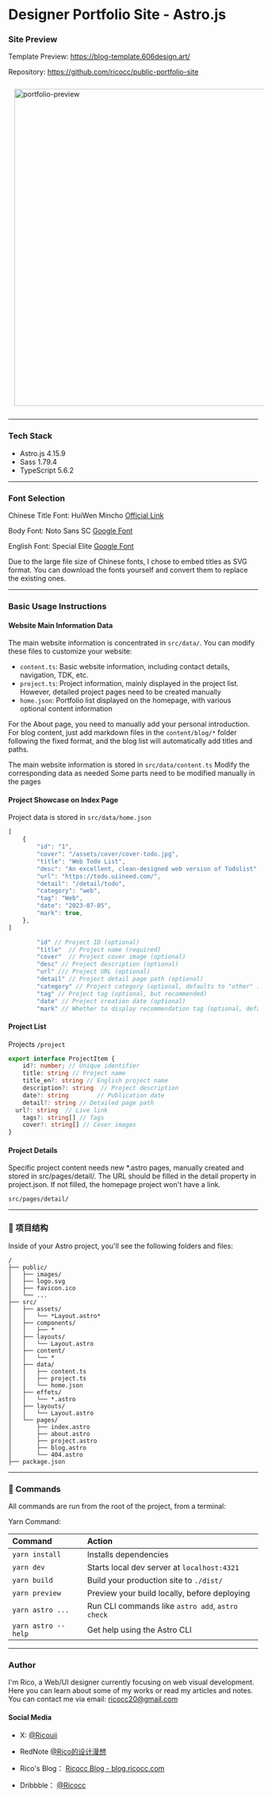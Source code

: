 # Designer Portfolio Site - Astro.js

### Site Preview
Template Preview: <a href="https://blog-template.606design.art/" target="_blank">https://blog-template.606design.art/</a>

Repository: <a href="https://github.com/ricocc/public-portfolio-site" target="_blank">https://github.com/ricocc/public-portfolio-site</a>

<img src="public/preview.jpg" alt="portfolio-preview" width="640" height="auto" style="display:inline-block;margin:12px;">

---

### Tech Stack

- Astro.js 4.15.9
- Sass 1.79.4
- TypeScript 5.6.2

---

### Font Selection

Chinese Title Font: HuiWen Mincho <a href="https://tieba.baidu.com/p/7193815211" target="_blank">Official Link</a>

Body Font: Noto Sans SC <a href="https://fonts.google.com/noto/specimen/Noto+Sans+SC?query=Noto+sans+sc" target="_blank">Google Font</a>

English Font: Special Elite <a href="https://fonts.google.com/specimen/Special+Elite" target="_blank">Google Font</a>

Due to the large file size of Chinese fonts, I chose to embed titles as SVG format. You can download the fonts yourself and convert them to replace the existing ones.

---

### Basic Usage Instructions

#### Website Main Information Data
The main website information is concentrated in `src/data/`. You can modify these files to customize your website:
- `content.ts`: Basic website information, including contact details, navigation, TDK, etc.
- `project.ts`: Project information, mainly displayed in the project list. However, detailed project pages need to be created manually
- `home.json`: Portfolio list displayed on the homepage, with various optional content information

For the About page, you need to manually add your personal introduction. For blog content, just add markdown files in the `content/blog/*` folder following the fixed format, and the blog list will automatically add titles and paths.

The main website information is stored in `src/data/content.ts`
Modify the corresponding data as needed
Some parts need to be modified manually in the pages

#### Project Showcase on Index Page
Project data is stored in
`src/data/home.json`

```typescript
[
	{
		"id": "1",
		"cover": "/assets/cover/cover-todo.jpg",
		"title": "Web Todo List",
		"desc": "An excellent, clean-designed web version of Todolist",
		"url": "https://todo.uiineed.com/",
		"detail": "/detail/todo",
		"category": "web",
		"tag": "Web",
		"date": "2023-07-05",
		"mark": true,
	},
]

```

```Typescript
		"id" // Project ID (optional)
		"title"  // Project name (required)
		"cover"  // Project cover image (optional)
		"desc" // Project description (optional)
		"url" /// Project URL (optional)
		"detail" // Project detail page path (optional)
		"category" // Project category (optional, defaults to "other" if empty)
		"tag" // Project tag (optional, but recommended)
		"date" // Project creation date (optional)
		"mark" // Whether to display recommendation tag (optional, defaults to false)
```

#### Project List

Projects `/project`

```typescript
export interface ProjectItem {
	id?: number; // Unique identifier
	title: string // Project name
	title_en?: string // English project name
	description?: string  // Project description
	date?: string        // Publication date
	detail?: string // Detailed page path
  url?: string  // Live link
	tags?: string[] // Tags
	cover?: string[] // Cover images
}
```

#### Project Details
Specific project content needs new *.astro pages, manually created and stored in src/pages/detail/. The URL should be filled in the detail property in project.json. If not filled, the homepage project won't have a link.

`src/pages/detail/`

---

### 🚀 项目结构

Inside of your Astro project, you'll see the following folders and files:

```
/
├── public/
│   ├── images/
│   ├── logo.svg
│   ├── favicon.ico
│   └── ...
├── src/
│   ├── assets/
│   │   └── *Layout.astro*
│   ├── components/
│   │   ├── *
│   ├── layouts/
│   │   └── Layout.astro
│   ├── content/
│   │   └── *
│   ├── data/
│   │   ├── content.ts
│   │   ├── project.ts
│   │   └── home.json
│   ├── effets/
│   │   └── *.astro
│   ├── layouts/
│   │   └── Layout.astro
│   └── pages/
│       ├── index.astro
│       ├── about.astro
│       ├── project.astro
│       ├── blog.astro
│       └── 404.astro
├── package.json
```

---

### 🧞 Commands

All commands are run from the root of the project, from a terminal:

Yarn Command:

| Command                | Action                                           |
| :--------------------- | :----------------------------------------------- |
| `yarn install`         | Installs dependencies                            |
| `yarn dev`             | Starts local dev server at `localhost:4321`      |
| `yarn build`           | Build your production site to `./dist/`          |
| `yarn preview`         | Preview your build locally, before deploying     |
| `yarn astro ...`       | Run CLI commands like `astro add`, `astro check` |
| `yarn astro --help`    | Get help using the Astro CLI                     |

---



### Author

I'm Rico, a Web/UI designer currently focusing on web visual development. Here you can learn about some of my works or read my articles and notes. You can contact me via email: ricocc20@gmail.com

#### Social Media
- X: <a href="https://x.com/ricouii/?ref=openBlog" target="_blank">@Ricouii</a>

- RedNote  <a href="https://www.xiaohongshu.com/user/profile/5f2b6903000000000101f51f" target="_blank">@Rico的设计漫想</a>

- Rico's Blog：  <a href="https://blog.ricocc.com/" target="_blank">Ricocc Blog - blog.ricocc.com</a>

- Dribbble： <a href="https://dribbble.com/rrrricocc" target="_blank">@Ricocc</a>
